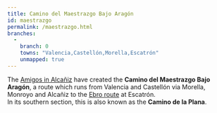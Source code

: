 ```yaml
---
title: Camino del Maestrazgo Bajo Aragón
id: maestrazgo
permalink: /maestrazgo.html
branches:
  -
    branch: 0
    towns: "Valencia,Castellón,Morella,Escatrón"
    unmapped: true
---
```


The [Amigos in Alcañiz][0] have created the **Camino del Maestrazgo Bajo Aragón**, a route which runs from Valencia and Castellón via Morella, Monroyo and Alcañiz to the [Ebro route][1] at Escatrón.  
In its southern section, this is also known as the **Camino de la Plana**.

[0]: http://caminosantiagoalcaniz.org/
[1]: ebro.html